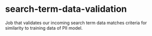 # search-term-data-validation
Job that validates our incoming search term data matches criteria for similarity to training data of PII model.
